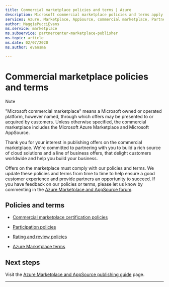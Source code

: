 ```yaml
---
title: Commercial marketplace policies and terms | Azure
description: Microsoft commercial marketplace policies and terms apply to all publishers and offerings in the Microsoft Azure Marketplace.
services: Azure, Marketplace, AppSource, commercial marketplace, Partner Center
author: MaggiePucciEvans
ms.service: marketplace
ms.subservice: partnercenter-marketplace-publisher
ms.topic: article
ms.date: 02/07/2020
ms.author: evansma

---
```

# Commercial marketplace policies and terms

>[!Note]
>"Microsoft commercial marketplace" means a Microsoft owned or operated platform, however named, through which offers may be presented to or acquired by customers. Unless otherwise specified, the commercial marketplace includes the Microsoft Azure Marketplace and Microsoft AppSource.

Thank you for your interest in publishing offers on the commercial marketplace. We're committed to partnering with you to build a rich source of cloud solutions and a line of business offers, that delight customers worldwide and help you build your business.

Offers on the marketplace must comply with our policies and terms. We update these policies and terms from time to time to help ensure a good customer experience and provide partners an opportunity to succeed. If you have feedback on our policies or terms, please let us know by commenting in the [Azure Marketplace and AppSource forum](https://www.microsoftpartnercommunity.com/t5/Azure-Marketplace-and-AppSource/bd-p/2222).

## Policies and terms

* [Commercial marketplace certification policies](https://docs.microsoft.com/legal/marketplace/certification-policies)

* [Participation policies](https://docs.microsoft.com/legal/marketplace/participation-policy)

* [Rating and review policies](https://docs.microsoft.com/legal/marketplace/rating-review-policies)

* [Azure Marketplace terms](https://docs.microsoft.com/legal/marketplace/terms)

## Next steps

Visit the [Azure Marketplace and AppSource publishing guide](./marketplace-publishers-guide.md) page.

---

